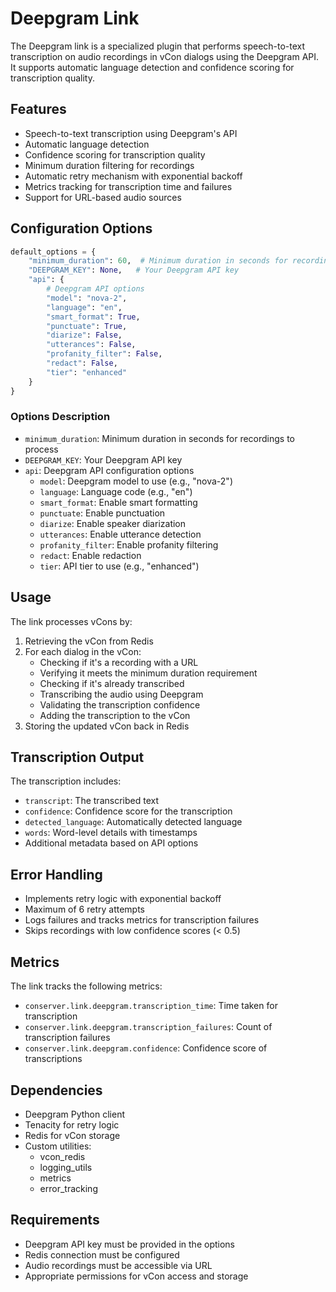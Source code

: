 # Deepgram Link

The Deepgram link is a specialized plugin that performs speech-to-text transcription on audio recordings in vCon dialogs using the Deepgram API. It supports automatic language detection and confidence scoring for transcription quality.

## Features

- Speech-to-text transcription using Deepgram's API
- Automatic language detection
- Confidence scoring for transcription quality
- Minimum duration filtering for recordings
- Automatic retry mechanism with exponential backoff
- Metrics tracking for transcription time and failures
- Support for URL-based audio sources

## Configuration Options

```python
default_options = {
    "minimum_duration": 60,  # Minimum duration in seconds for recordings to process
    "DEEPGRAM_KEY": None,   # Your Deepgram API key
    "api": {
        # Deepgram API options
        "model": "nova-2",
        "language": "en",
        "smart_format": True,
        "punctuate": True,
        "diarize": False,
        "utterances": False,
        "profanity_filter": False,
        "redact": False,
        "tier": "enhanced"
    }
}
```

### Options Description

- `minimum_duration`: Minimum duration in seconds for recordings to process
- `DEEPGRAM_KEY`: Your Deepgram API key
- `api`: Deepgram API configuration options
  - `model`: Deepgram model to use (e.g., "nova-2")
  - `language`: Language code (e.g., "en")
  - `smart_format`: Enable smart formatting
  - `punctuate`: Enable punctuation
  - `diarize`: Enable speaker diarization
  - `utterances`: Enable utterance detection
  - `profanity_filter`: Enable profanity filtering
  - `redact`: Enable redaction
  - `tier`: API tier to use (e.g., "enhanced")

## Usage

The link processes vCons by:
1. Retrieving the vCon from Redis
2. For each dialog in the vCon:
   - Checking if it's a recording with a URL
   - Verifying it meets the minimum duration requirement
   - Checking if it's already transcribed
   - Transcribing the audio using Deepgram
   - Validating the transcription confidence
   - Adding the transcription to the vCon
3. Storing the updated vCon back in Redis

## Transcription Output

The transcription includes:
- `transcript`: The transcribed text
- `confidence`: Confidence score for the transcription
- `detected_language`: Automatically detected language
- `words`: Word-level details with timestamps
- Additional metadata based on API options

## Error Handling

- Implements retry logic with exponential backoff
- Maximum of 6 retry attempts
- Logs failures and tracks metrics for transcription failures
- Skips recordings with low confidence scores (< 0.5)

## Metrics

The link tracks the following metrics:
- `conserver.link.deepgram.transcription_time`: Time taken for transcription
- `conserver.link.deepgram.transcription_failures`: Count of transcription failures
- `conserver.link.deepgram.confidence`: Confidence score of transcriptions

## Dependencies

- Deepgram Python client
- Tenacity for retry logic
- Redis for vCon storage
- Custom utilities:
  - vcon_redis
  - logging_utils
  - metrics
  - error_tracking

## Requirements

- Deepgram API key must be provided in the options
- Redis connection must be configured
- Audio recordings must be accessible via URL
- Appropriate permissions for vCon access and storage 
